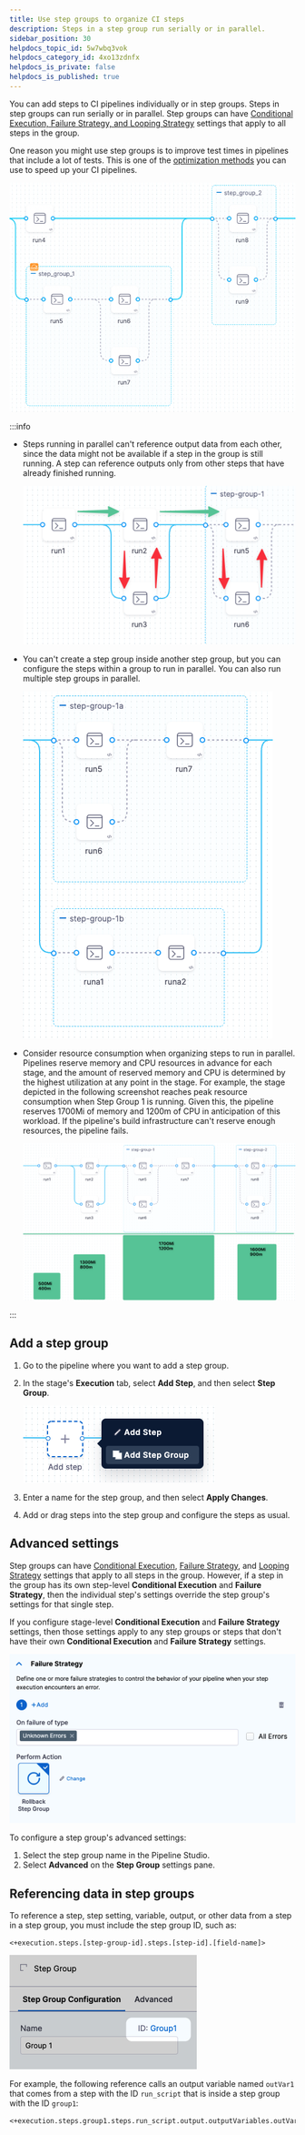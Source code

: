 ```yaml
---
title: Use step groups to organize CI steps
description: Steps in a step group run serially or in parallel.
sidebar_position: 30
helpdocs_topic_id: 5w7wbq3vok
helpdocs_category_id: 4xo13zdnfx
helpdocs_is_private: false
helpdocs_is_published: true
---
```


You can add steps to CI pipelines individually or in step groups. Steps in step groups can run serially or in parallel. Step groups can have [Conditional Execution, Failure Strategy, and Looping Strategy](#advanced-settings) settings that apply to all steps in the group.

One reason you might use step groups is to improve test times in pipelines that include a lot of tests. This is one of the [optimization methods](./optimizing-ci-build-times.md) you can use to speed up your CI pipelines.

![](./static/group-ci-steps-using-step-groups-16.png)

:::info

* Steps running in parallel can't reference output data from each other, since the data might not be available if a step in the group is still running. A step can reference outputs only from other steps that have already finished running.

   ![](./static/group-ci-steps-using-step-groups-17.png)

* You can't create a step group inside another step group, but you can configure the steps within a group to run in parallel. You can also run multiple step groups in parallel.

   ![](./static/group-ci-steps-using-step-groups-18.png)

* Consider resource consumption when organizing steps to run in parallel. Pipelines reserve memory and CPU resources in advance for each stage, and the amount of reserved memory and CPU is determined by the highest utilization at any point in the stage. For example, the stage depicted in the following screenshot reaches peak resource consumption when Step Group 1 is running. Given this, the pipeline reserves 1700Mi of memory and 1200m of CPU in anticipation of this workload. If the pipeline's build infrastructure can't reserve enough resources, the pipeline fails.

   ![](./static/group-ci-steps-using-step-groups-19.png)

:::

## Add a step group

1. Go to the pipeline where you want to add a step group.
2. In the stage's **Execution** tab, select **Add Step**, and then select **Step Group**.

   ![](./static/group-ci-steps-using-step-groups-20.png)

3. Enter a name for the step group, and then select **Apply Changes**.
4. Add or drag steps into the step group and configure the steps as usual.

## Advanced settings

Step groups can have [Conditional Execution](/docs/platform/pipelines/w_pipeline-steps-reference/step-skip-condition-settings/), [Failure Strategy](/docs/platform/Pipelines/define-a-failure-strategy-on-stages-and-steps), and [Looping Strategy](/docs/platform/Pipelines/looping-strategies-matrix-repeat-and-parallelism) settings that apply to all steps in the group. However, if a step in the group has its own step-level **Conditional Execution** and **Failure Strategy**, then the individual step's settings override the step group's settings for that single step.

If you configure stage-level **Conditional Execution** and **Failure Strategy** settings, then those settings apply to any step groups or steps that don't have their own **Conditional Execution** and **Failure Strategy** settings.

![](./static/group-ci-steps-using-step-groups-21.png)

To configure a step group's advanced settings:

1. Select the step group name in the Pipeline Studio.
2. Select **Advanced** on the **Step Group** settings pane.

## Referencing data in step groups

To reference a step, step setting, variable, output, or other data from a step in a step group, you must include the step group ID, such as:

```
<+execution.steps.[step-group-id].steps.[step-id].[field-name]>
```

![](./static/group-ci-steps-using-step-groups-22.png)


For example, the following reference calls an output variable named `outVar1` that comes from a step with the ID `run_script` that is inside a step group with the ID `group1`:

```
<+execution.steps.group1.steps.run_script.output.outputVariables.outVar1>
```
